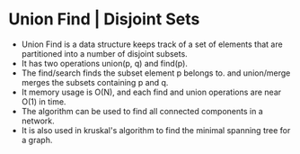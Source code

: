 # Union Find | Disjoint Sets

- Union Find is a data structure keeps track of a set of elements that are partitioned into a number of disjoint subsets.
- It has two operations union(p, q) and find(p).
- The find/search finds the subset element p belongs to.
and union/merge merges the subsets containing p and q.
- It memory usage is O(N), and each find and union operations are near O(1) in time.
- The algorithm can be used to find all connected components in a network.
- It is also used in kruskal's algorithm to find the minimal spanning tree for a graph.